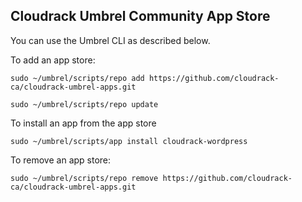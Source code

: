 ## Cloudrack Umbrel Community App Store

You can use the Umbrel CLI as described below.

To add an app store:
```
sudo ~/umbrel/scripts/repo add https://github.com/cloudrack-ca/cloudrack-umbrel-apps.git
```
```
sudo ~/umbrel/scripts/repo update
```

To install an app from the app store
```
sudo ~/umbrel/scripts/app install cloudrack-wordpress
```

To remove an app store:
```
sudo ~/umbrel/scripts/repo remove https://github.com/cloudrack-ca/cloudrack-umbrel-apps.git
```
